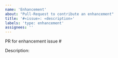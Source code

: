 ```yaml
---
name: 'Enhancement'
about: "Pull-Request to contribute an enhancement"
title: '#«issue»: «description»'
labels: 'type: enhancement'
assignees: ''
---
```


PR for enhancement issue #

Description:

